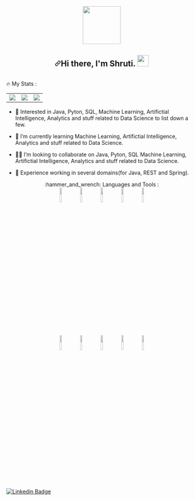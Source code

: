 
<!--[![Typing SVG](https://readme-typing-svg.herokuapp.com?lines=Self+taught;Always+exploring+and+learning)](https://git.io/typing-svg)-->
<!--[![Linkedin Badge](https://img.shields.io/badge/-shruti-blue?style=flat&logo=Linkedin&logoColor=white)](https://www.linkedin.com/in/shruti-sinha-20720344)-->
<div id="header" align="center">
  <img src="https://media.giphy.com/media/M9gbBd9nbDrOTu1Mqx/giphy.gif" width="100"/>
</div>



<p align="center" dir="auto">
     <article class="markdown-body entry-content container-lg f5" itemprop="text"><h1 align="center" dir="auto"><a id="user-content-hi--im-shruti" class="anchor" aria-hidden="true" href="#hi--im-satyajit"><svg class="octicon octicon-link" viewBox="0 0 16 16" version="1.1" width="16" height="16" aria-hidden="true"><path fill-rule="evenodd" d="M7.775 3.275a.75.75 0 001.06 1.06l1.25-1.25a2 2 0 112.83 2.83l-2.5 2.5a2 2 0 01-2.83 0 .75.75 0 00-1.06 1.06 3.5 3.5 0 004.95 0l2.5-2.5a3.5 3.5 0 00-4.95-4.95l-1.25 1.25zm-4.69 9.64a2 2 0 010-2.83l2.5-2.5a2 2 0 012.83 0 .75.75 0 001.06-1.06 3.5 3.5 0 00-4.95 0l-2.5 2.5a3.5 3.5 0 004.95 4.95l1.25-1.25a.75.75 0 00-1.06-1.06l-1.25 1.25a2 2 0 01-2.83 0z"></path></svg></a>Hi there, I'm Shruti. <img src="https://media.giphy.com/media/hvRJCLFzcasrR4ia7z/giphy.gif" width="30px" alt=""></h1>
      </article>     </p> 
           <div id="badges">
 <!-- <a href="https://www.linkedin.com/in/shruti-sinha-20720344/">
       <img src="https://img.shields.io/badge/LinkedIn-blue?style=for-the-badge&logo=linkedin&logoColor=white" alt="LinkedIn Badge"/>
     </a>-->
 <!-- <img src="https://img.shields.io/badge/YouTube-red?style=for-the-badge&logo=youtube&logoColor=white" alt="Youtube Badge"/>
  <img src="https://img.shields.io/badge/Twitter-blue?style=for-the-badge&logo=twitter&logoColor=white" alt="Twitter Badge"/>-->
</div>
      <img src="https://komarev.com/ghpvc/?username=shruti18j&style=flat-square&color=blue" alt=""/>


  
   :fire: My Stats :
  <table>
    <tbody>
        <tr>
            <td>
           <img src="https://github-readme-stats.vercel.app/api?username=shruti18j&show_icons=true"/>
            </td>
            <td>
              <img src="https://github-readme-stats.vercel.app/api/top-langs?username=shruti18j&layout=compact"/>
          </td>
            <td>
          <img src="https://github-readme-streak-stats.herokuapp.com/?user=shruti18j"/>
          </td>
        </tr>
    </tbody>
</table>     
      
<ul dir="auto">
<li>
<p dir="auto"><g-emoji class="g-emoji" alias="dancers" fallback-src="https://github.githubassets.com/images/icons/emoji/unicode/1f46f.png">👀</g-emoji> Interested in Java, Pyton, SQL, Machine Learning, Artifictial Intelligence, Analytics and stuff related to Data Science to list down a few.</p>
</li>
<li>
<p dir="auto"><g-emoji class="g-emoji" alias="dart" fallback-src="https://github.githubassets.com/images/icons/emoji/unicode/1f3af.png">🎯</g-emoji> I’m currently learning Machine Learning, Artifictial Intelligence, Analytics and stuff related to Data Science.</p>
</li>
<li>
<p dir="auto"><g-emoji class="g-emoji" alias="man_technologist" fallback-src="https://github.githubassets.com/images/icons/emoji/unicode/1f468-1f4bb.png">👨‍💻</g-emoji> I’m looking to collaborate on Java, Pyton, SQL Machine Learning, Artifictial Intelligence, Analytics and stuff related to Data Science.</p>
</li>
<li>
<p dir="auto"><g-emoji class="g-emoji" alias="brain" fallback-src="https://github.githubassets.com/images/icons/emoji/unicode/1f9e0.png">🧠</g-emoji> Experience working in several domains(for Java, REST and Spring). </p>
</li>
</ul>

</article>
  </div>
</div>

<div align ="center">
     <!--### -->:hammer_and_wrench: Languages and Tools :
     <br>
<code><img width="10%" src="https://www.vectorlogo.zone/logos/python/python-ar21.svg"></code>
<code><img width="10%" src="https://www.vectorlogo.zone/logos/java/java-ar21.svg"></code>
<code><img width="10%" src="https://www.vectorlogo.zone/logos/w3_html5/w3_html5-ar21.svg"></code>
<code><img width="10%" src="https://www.vectorlogo.zone/logos/git-scm/git-scm-ar21.svg"></code>
<code><img width="10%" src="https://www.vectorlogo.zone/logos/github/github-ar21.svg"></code>
<br>
<code><img width="10%" src="https://www.vectorlogo.zone/logos/oracle/oracle-ar21.svg"></code>
<code><img width="10%" src="https://www.vectorlogo.zone/logos/mysql/mysql-ar21.svg"></code>
<code><img width="10%" src="https://www.vectorlogo.zone/logos/microsoft_powerbi/microsoft_powerbi-ar21.svg"></code>
<code><img width="10%" src="https://www.vectorlogo.zone/logos/springio/springio-ar21.svg"></code>
<!--<code><img width="10%" src="https://www.vectorlogo.zone/logos/apache_tomcat/apache_tomcat-ar21.svg"></code>-->
<code><img width="10%" src="https://www.vectorlogo.zone/logos/docker/docker-ar21.svg"></code>
     </div>

<!-- - :mailbox:How to reach me: [![Linkedin Badge](https://img.shields.io/badge/-shruti-blue?style=flat&logo=Linkedin&logoColor=white)](https://www.linkedin.com/in/shruti-sinha-20720344) -->
[![Linkedin Badge](https://img.shields.io/badge/-shruti-blue?style=flat&logo=Linkedin&logoColor=white)](https://www.linkedin.com/in/shruti-sinha-20720344)


  
